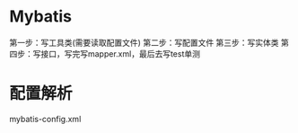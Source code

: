 # Mybatis
第一步：写工具类(需要读取配置文件)
第二步：写配置文件
第三步：写实体类
第四步：写接口，写完写mapper.xml，最后去写test单测


# 配置解析

mybatis-config.xml
